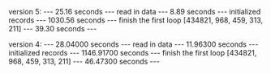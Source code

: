 version 5: 
--- 25.16 seconds ---
read in data
--- 8.89 seconds ---
initialized records 
--- 1030.56 seconds ---
finish the first loop
[434821, 968, 459, 313, 211]
--- 39.30 seconds ---

version 4: 
--- 28.04000 seconds ---
read in data
--- 11.96300 seconds ---
initialized records 
--- 1146.91700 seconds ---
finish the first loop
[434821, 968, 459, 313, 211]
--- 46.47300 seconds ---
